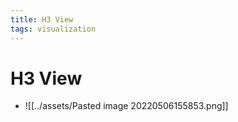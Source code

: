 ```yaml
---
title: H3 View
tags: visualization
---
```


# H3 View
- ![[../assets/Pasted image 20220506155853.png]]





















